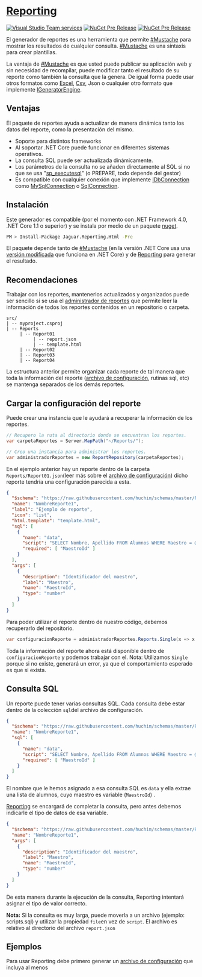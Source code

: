 # [Reporting](https://huchim.com/)
[![Visual Studio Team services](https://img.shields.io/vso/build/huchim/c81ea820-fe3c-4afc-be8c-f54f70bfab24/6.svg)]() [![NuGet Pre Release](https://img.shields.io/nuget/v/Jaguar.Reporting.Html.svg?style=flat-square)][nuget] [![NuGet Pre Release](https://img.shields.io/nuget/vpre/Jaguar.Reporting.Html.svg?style=flat-square)][nuget]

[nuget]: https://www.nuget.org/packages/Jaguar.Reporting.Html

El generador de reportes es una herramienta que permite [#Mustache](https://github.com/jehugaleahsa/mustache-sharp) para mostrar los resultados de cualquier consulta. [#Mustache](https://github.com/jehugaleahsa/mustache-sharp) es una sintaxis para crear plantillas.

La ventaja de [#Mustache](https://github.com/jehugaleahsa/mustache-sharp) es que usted puede publicar su aplicación web y sin necesidad de recompilar, puede modificar tanto el resultado de su reporte como también la consulta que la genera. De igual forma puede usar otros formatos como [Excel](https://github.com/huchim/reporting-excel), [Csv](https://github.com/huchim/reporting-csv), Json o cualquier otro formato que implemente [IGeneratorEngine](https://github.com/huchim/reporting/blob/master/src/IGeneratorEngine.cs).

## Ventajas

El paquete de reportes ayuda a actualizar de manera dinámica tanto los datos del reporte, como la presentación del mismo.

- Soporte para distintos frameworks
- Al soportar .NET Core puede funcionar en diferentes sistemas operativos.
- La consulta SQL puede ser actualizada dinámicamente.
- Los parámetros de la consulta no se añaden directamente al SQL si no que se usa "[sp_executesql](https://stackoverflow.com/questions/4892166/how-does-sqlparameter-prevent-sql-injection)" (o PREPARE, todo depende del gestor)
- Es compatible con cualquier conexión que implemente [IDbConnection](https://msdn.microsoft.com/en-us/library/system.data.idbconnection(v=vs.110).aspx)  como [MySqlConnection](https://dev.mysql.com/doc/connector-net/en/connector-net-ref-mysqlclient-mysqlconnection.html) o [SqlConnection](https://msdn.microsoft.com/en-us/library/system.data.sqlclient.sqlconnection(v=vs.110).aspx).



## Instalación

Este generador es compatible (por el momento con .NET Framework 4.0, .NET Core 1.1 o superior) y se instala por medio de un paquete [nuget](https://www.nuget.org/packages/Jaguar.Reporting.Html).

```bash
PM > Install-Package Jaguar.Reporting.Html -Pre
```

El paquete depende tanto de [#Mustache](https://github.com/jehugaleahsa/mustache-sharp) (en la versión .NET Core usa una [versión modificada](https://github.com/huchim/mustache-sharp) que funciona en .NET Core) y de [Reporting](https://github.com/huchim/reporting) para generar el resultado.



## Recomendaciones

Trabajar con los reportes, mantenerlos actualizados y organizados puede ser sencillo si se usa el [administrador de reportes](ReportManager) que permite leer la información de todos los reportes contenidos en un repositorio o carpeta.

```
src/
| -- myproject.csproj
| -- Reports
     | -- Report01
     	  | -- report.json
     	  | -- template.html
     | -- Report02
     | -- Report03
     | -- Report04  
```

La estructura anterior permite organizar cada reporte de tal manera que toda la información del reporte ([archivo de configuración](ReportConfiguration), rutinas sql, etc) se mantenga separados de los demás reportes.

## Cargar la configuración del reporte

Puede crear una instancia que le ayudará a recuperar la información de los reportes.

```csharp
// Recupero la ruta al directorio donde se encuentran los reportes.
var carpetaReportes = Server.MapPath("~/Reports/");

// Creo una instancia para administrar los reportes.
var administradorReportes = new ReportRepository(carpetaReportes);
```

En el ejemplo anterior hay un reporte dentro de la carpeta `Reports/Report01.json`(leer más sobre el [archivo de configuración](ReportConfiguration)) dicho reporte tendría una configuración parecida a esta.

```json
{
  "$schema": "https://raw.githubusercontent.com/huchim/schemas/master/Reports/reports.schema.json",
  "name": "NombreReporte1",
  "label": "Ejemplo de reporte",
  "icon": "list",
  "html.template": "template.html",
  "sql": [
    {
      "name": "data",
      "script": "SELECT Nombre, Apellido FROM Alumnos WHERE Maestro = @MaestroId",
      "required": [ "MaestroId" ]
    }
  ],
  "args": [
    {
      "description": "Identificador del maestro",
      "label": "Maestro",
      "name": "MaestroId",
      "type": "number"
    }
  ]
}
```

Para poder utilizar el reporte dentro de nuestro código, debemos recuperarlo del repositorio.

```csharp
var configuracionReporte = administradorReportes.Reports.Single(x => x.Name == "NombreReporte1");
```

Toda la información del reporte ahora está disponible dentro de `configuracionReporte` y podemos trabajar con el. Nota: Utilizamos `Single` porque si no existe, generará un error, ya que el comportamiento esperado es que si exista.

## Consulta SQL

Un reporte puede tener varias consultas SQL. Cada consulta debe estar dentro de la colección `sql`del archivo de configuración.

```json
{
  "$schema": "https://raw.githubusercontent.com/huchim/schemas/master/Reports/reports.schema.json",
  "name": "NombreReporte1",
  "sql": [
    {
      "name": "data",
      "script": "SELECT Nombre, Apellido FROM Alumnos WHERE Maestro = @MaestroId",
      "required": [ "MaestroId" ]
    }
  ]
}
```

El nombre que le hemos asignado a esa consulta SQL es `data` y ella extrae una lista de alumnos, cuyo maestro es variable (`MaestroId`) .

[Reporting](https://github.com/huchim/reporting) se encargará de completar la consulta, pero antes debemos indicarle el tipo de datos de esa variable.

```json
{
  "$schema": "https://raw.githubusercontent.com/huchim/schemas/master/Reports/reports.schema.json",
  "name": "NombreReporte1",  
  "args": [
    {
      "description": "Identificador del maestro",
      "label": "Maestro",
      "name": "MaestroId",
      "type": "number"
    }
  ]
}
```

De esta manera durante la ejecución de la consulta, Reporting intentará asignar el tipo de valor correcto.

**Nota:** Si la consulta es muy larga, puede moverla a un archivo (ejemplo: scripts.sql) y utilizar la propiedad `file`en vez de `script`. El archivo es relativo al directorio del archivo `report.json`



## Ejemplos

Para usar Reporting debe primero generar un [archivo de configuración](ReportConfiguration) que incluya al menos 